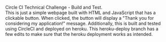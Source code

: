 Circle CI Technical Challenge - Build and Test.<br />
This is just a simple webpage built with HTML and JavaScript that has a clickable button. When clicked, the button will display a "Thank you for considering my application!" message. Additionally, this is built and tested using CircleCI and deployed on heroku. This heroku-deploy branch has a few edits to make sure that the heroku deployment works as intended.

